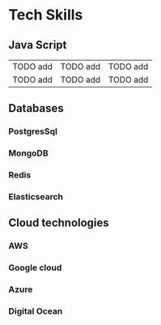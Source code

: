 # Tech Skills

## Java Script

||||
|-|-|-|
| TODO add  |  TODO add | TODO add |
| TODO add  |  TODO add  | TODO add |

## Databases

### PostgresSql

### MongoDB

### Redis

### Elasticsearch

## Cloud technologies

### AWS

### Google cloud

### Azure

### Digital Ocean
